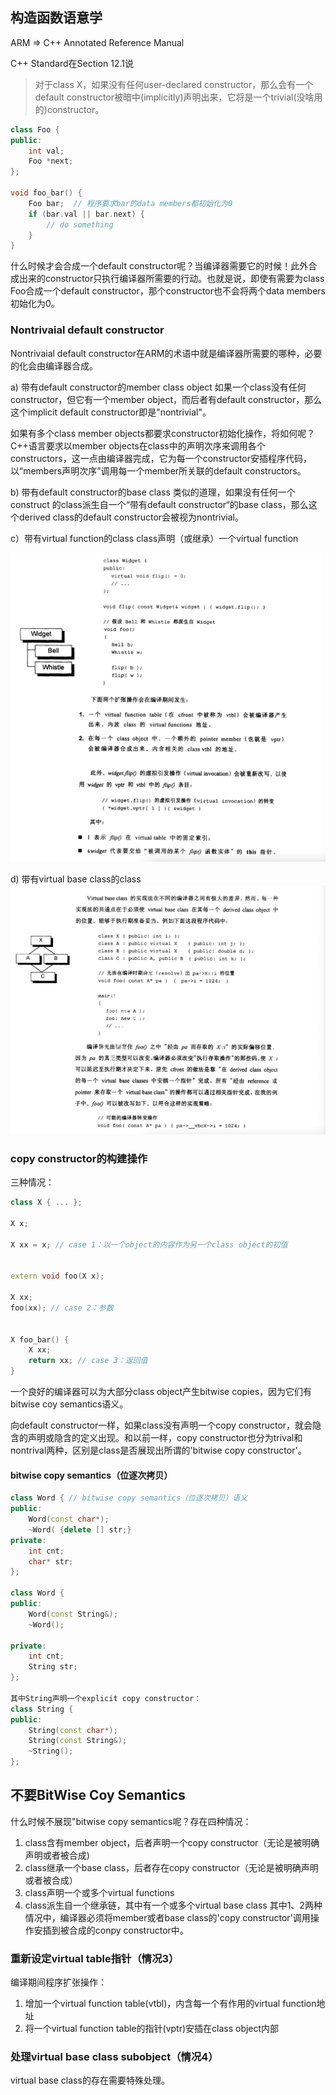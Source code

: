 ## 构造函数语意学

ARM => C++ Annotated Reference Manual

C++ Standard在Section 12.1说
>	对于class X，如果没有任何user-declared constructor，那么会有一个default constructor被暗中(implicitly)声明出来，它将是一个trivial(没啥用的)constructor。


```c++
class Foo {
public:
	int val;
	Foo *next;
};

void foo_bar() {
	Foo bar;  // 程序要求bar的data members都初始化为0
	if (bar.val || bar.next) {
		// do something
	}
}
```

什么时候才会合成一个default constructor呢？当编译器需要它的时候！此外合成出来的constructor只执行编译器所需要的行动。也就是说，即使有需要为class Foo合成一个default constructor，那个constructor也不会将两个data members 初始化为0。

### Nontrivaial default constructor

Nontrivaial default constructor在ARM的术语中就是编译器所需要的哪种，必要的化会由编译器合成。

a) 带有default constructor的member class object
如果一个class没有任何constructor，但它有一个member object，而后者有default constructor，那么这个implicit default constructor即是"nontrivial"。

如果有多个class member objects都要求constructor初始化操作，将如何呢？C++语言要求以member objects在class中的声明次序来调用各个constructors，这一点由编译器完成，它为每一个constructor安插程序代码，以“members声明次序”调用每一个member所关联的default constructors。



b) 带有default constructor的base class
类似的道理，如果没有任何一个construct 的class派生自一个“带有default constructor“的base class，那么这个derived class的default constructor会被视为nontrivial。


c）带有virtual function的class
class声明（或继承）一个virtual function

![vptr](./vptr.png)

d) 带有virtual base class的class
![bptr](./bptr.png)




### copy constructor的构建操作


三种情况：
```c++
class X { ... };

X x;

X xx = x; // case 1：以一个object的内容作为另一个class object的初值


extern void foo(X x);

X xx;
foo(xx); // case 2：参数


X foo_bar() {
	X xx;
	return xx; // case 3：返回值
}

```

一个良好的编译器可以为大部分class object产生bitwise copies，因为它们有bitwise coy semantics语义。

向default  constructor一样，如果class没有声明一个copy constructor，就会隐含的声明或隐含的定义出现。和以前一样，copy constructor也分为trival和nontrival两种，区别是class是否展现出所谓的'bitwise copy constructor'。


#### bitwise copy semantics（位逐次拷贝）

```c++
class Word { // bitwise copy semantics（位逐次拷贝）语义
public:
	Word(const char*);
	~Word( {delete [] str;}
private:
	int cnt;
	char* str;
};

class Word {
public:
	Word(const String&);
	~Word();

private:
	int cnt;
	String str;
};

其中String声明一个explicit copy constructor：
class String {
public:
	String(const char*);
	String(const String&);
	~String();
};
```
## 不要BitWise Coy Semantics

什么时候不展现"bitwise copy semantics呢？存在四种情况：

1. class含有member object，后者声明一个copy constructor（无论是被明确声明或者被合成)
2. class继承一个base class，后者存在copy constructor（无论是被明确声明或者被合成）
3. class声明一个或多个virtual functions
4. class派生自一个继承链，其中有一个或多个virtual base class
其中1、2两种情况中，编译器必须将member或者base class的'copy constructor'调用操作安插到被合成的conpy constructor中。


### 重新设定virtual table指针（情况3）

编译期间程序扩张操作：
1. 增加一个virtual function table(vtbl)，内含每一个有作用的virtual function地址
2. 将一个virtual function table的指针(vptr)安插在class object内部

### 处理virtual base class subobject（情况4）

virtual base class的存在需要特殊处理。
